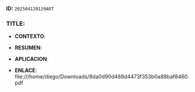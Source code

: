 **ID:** `202504120129ART`

### TITLE:

- **CONTEXTO**: 
    
- **RESUMEN**: 
    
- **APLICACION**: 

- **ENLACE**: file:///home/diego/Downloads/8da0d90d488d4473f353b0a88baf8460.pdf